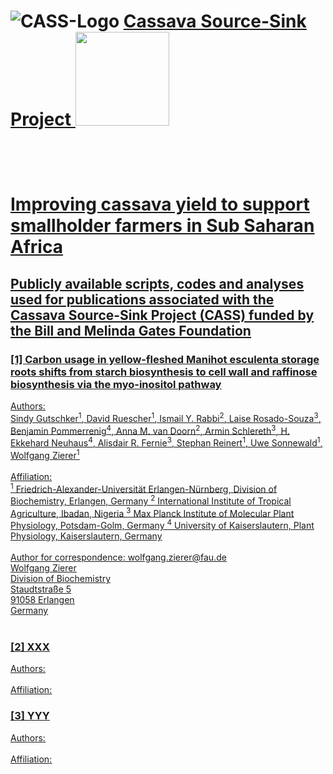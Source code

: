 # ![CASS-Logo](https://cass-research.org/wp-content/uploads/2019/05/CASS-Logo_freigestellt.png) <u>Cassava Source-Sink Project<u/> <img src="https://www.biochemie.nat.fau.de/files/2022/04/bc_logo.png" width="150" height="150"> <br /><br /><br /> <br />Improving cassava yield to support smallholder farmers in Sub Saharan Africa 
## Publicly available scripts, codes and analyses used for publications associated with the Cassava Source-Sink Project (CASS) funded by the Bill and Melinda Gates Foundation 


### **[1] Carbon usage in yellow-fleshed Manihot esculenta storage roots shifts from starch biosynthesis to cell wall and raffinose biosynthesis via the myo-inositol pathway**<br />
Authors:<br />
Sindy Gutschker<sup>1</sup>, David Ruescher<sup>1</sup>, Ismail Y. Rabbi<sup>2</sup>, Laise Rosado-Souza<sup>3</sup>, Benjamin Pommerrenig<sup>4</sup>, Anna M. van Doorn<sup>2</sup>, Armin Schlereth<sup>3</sup>, H. Ekkehard Neuhaus<sup>4</sup>, Alisdair R. Fernie<sup>3</sup>, Stephan Reinert<sup>1</sup>, Uwe Sonnewald<sup>1</sup>, Wolfgang Zierer<sup>1</sup><br /><br />
Affiliation:<br />
<sup>1</sup> Friedrich-Alexander-Universität Erlangen-Nürnberg, Division of Biochemistry, Erlangen, Germany
<sup>2</sup> International Institute of Tropical Agriculture, Ibadan, Nigeria
<sup>3</sup> Max Planck Institute of Molecular Plant Physiology, Potsdam-Golm, Germany
<sup>4</sup> University of Kaiserslautern, Plant Physiology, Kaiserslautern, Germany<br /><br />
Author for correspondence: wolfgang.zierer@fau.de<br />
Wolfgang Zierer<br />
Division of Biochemistry<br />
Staudtstraße 5<br />
91058 Erlangen<br />
Germany<br /><br />

### **[2] XXX**<br />
Authors:<br /><br />
Affiliation:<br />

### **[3] YYY**<br />
Authors:<br /><br />
Affiliation:<br />
